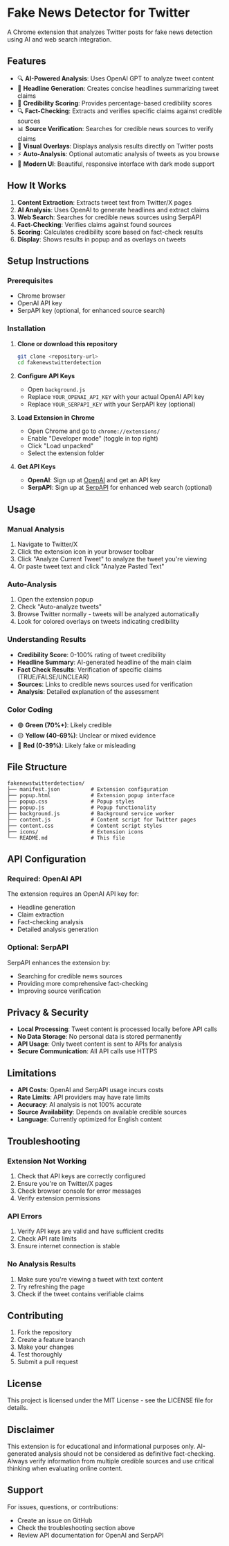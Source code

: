 # Fake News Detector for Twitter

A Chrome extension that analyzes Twitter posts for fake news detection using AI and web search integration.

## Features

- 🔍 **AI-Powered Analysis**: Uses OpenAI GPT to analyze tweet content
- 📰 **Headline Generation**: Creates concise headlines summarizing tweet claims
- 🎯 **Credibility Scoring**: Provides percentage-based credibility scores
- 🔍 **Fact-Checking**: Extracts and verifies specific claims against credible sources
- 📊 **Source Verification**: Searches for credible news sources to verify claims
- 🎨 **Visual Overlays**: Displays analysis results directly on Twitter posts
- ⚡ **Auto-Analysis**: Optional automatic analysis of tweets as you browse
- 📱 **Modern UI**: Beautiful, responsive interface with dark mode support

## How It Works

1. **Content Extraction**: Extracts tweet text from Twitter/X pages
2. **AI Analysis**: Uses OpenAI to generate headlines and extract claims
3. **Web Search**: Searches for credible news sources using SerpAPI
4. **Fact-Checking**: Verifies claims against found sources
5. **Scoring**: Calculates credibility score based on fact-check results
6. **Display**: Shows results in popup and as overlays on tweets

## Setup Instructions

### Prerequisites

- Chrome browser
- OpenAI API key
- SerpAPI key (optional, for enhanced source search)

### Installation

1. **Clone or download this repository**
   ```bash
   git clone <repository-url>
   cd fakenewstwitterdetection
   ```

2. **Configure API Keys**
   - Open `background.js`
   - Replace `YOUR_OPENAI_API_KEY` with your actual OpenAI API key
   - Replace `YOUR_SERPAPI_KEY` with your SerpAPI key (optional)

3. **Load Extension in Chrome**
   - Open Chrome and go to `chrome://extensions/`
   - Enable "Developer mode" (toggle in top right)
   - Click "Load unpacked"
   - Select the extension folder

4. **Get API Keys**
   - **OpenAI**: Sign up at [OpenAI](https://platform.openai.com/) and get an API key
   - **SerpAPI**: Sign up at [SerpAPI](https://serpapi.com/) for enhanced web search (optional)

## Usage

### Manual Analysis
1. Navigate to Twitter/X
2. Click the extension icon in your browser toolbar
3. Click "Analyze Current Tweet" to analyze the tweet you're viewing
4. Or paste tweet text and click "Analyze Pasted Text"

### Auto-Analysis
1. Open the extension popup
2. Check "Auto-analyze tweets"
3. Browse Twitter normally - tweets will be analyzed automatically
4. Look for colored overlays on tweets indicating credibility

### Understanding Results

- **Credibility Score**: 0-100% rating of tweet credibility
- **Headline Summary**: AI-generated headline of the main claim
- **Fact Check Results**: Verification of specific claims (TRUE/FALSE/UNCLEAR)
- **Sources**: Links to credible news sources used for verification
- **Analysis**: Detailed explanation of the assessment

### Color Coding
- 🟢 **Green (70%+)**: Likely credible
- 🟡 **Yellow (40-69%)**: Unclear or mixed evidence
- 🔴 **Red (0-39%)**: Likely fake or misleading

## File Structure

```
fakenewstwitterdetection/
├── manifest.json          # Extension configuration
├── popup.html             # Extension popup interface
├── popup.css              # Popup styles
├── popup.js               # Popup functionality
├── background.js          # Background service worker
├── content.js             # Content script for Twitter pages
├── content.css            # Content script styles
├── icons/                 # Extension icons
└── README.md              # This file
```

## API Configuration

### Required: OpenAI API
The extension requires an OpenAI API key for:
- Headline generation
- Claim extraction
- Fact-checking analysis
- Detailed analysis generation

### Optional: SerpAPI
SerpAPI enhances the extension by:
- Searching for credible news sources
- Providing more comprehensive fact-checking
- Improving source verification

## Privacy & Security

- **Local Processing**: Tweet content is processed locally before API calls
- **No Data Storage**: No personal data is stored permanently
- **API Usage**: Only tweet content is sent to APIs for analysis
- **Secure Communication**: All API calls use HTTPS

## Limitations

- **API Costs**: OpenAI and SerpAPI usage incurs costs
- **Rate Limits**: API providers may have rate limits
- **Accuracy**: AI analysis is not 100% accurate
- **Source Availability**: Depends on available credible sources
- **Language**: Currently optimized for English content

## Troubleshooting

### Extension Not Working
1. Check that API keys are correctly configured
2. Ensure you're on Twitter/X pages
3. Check browser console for error messages
4. Verify extension permissions

### API Errors
1. Verify API keys are valid and have sufficient credits
2. Check API rate limits
3. Ensure internet connection is stable

### No Analysis Results
1. Make sure you're viewing a tweet with text content
2. Try refreshing the page
3. Check if the tweet contains verifiable claims

## Contributing

1. Fork the repository
2. Create a feature branch
3. Make your changes
4. Test thoroughly
5. Submit a pull request

## License

This project is licensed under the MIT License - see the LICENSE file for details.

## Disclaimer

This extension is for educational and informational purposes only. AI-generated analysis should not be considered as definitive fact-checking. Always verify information from multiple credible sources and use critical thinking when evaluating online content.

## Support

For issues, questions, or contributions:
- Create an issue on GitHub
- Check the troubleshooting section above
- Review API documentation for OpenAI and SerpAPI 
